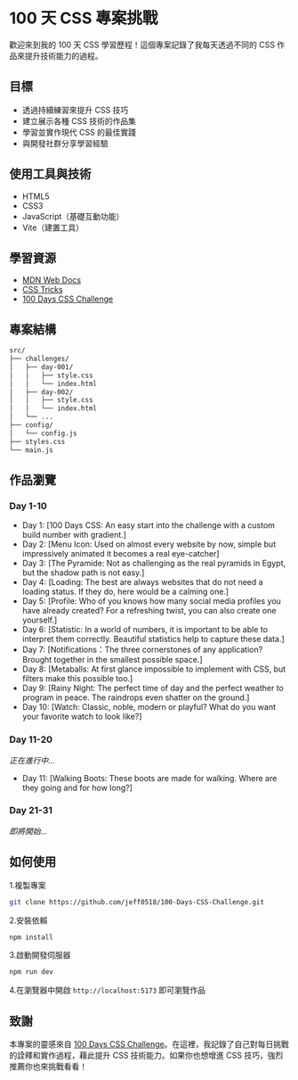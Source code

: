 # 100 天 CSS 專案挑戰

歡迎來到我的 100 天 CSS 學習歷程！這個專案記錄了我每天透過不同的 CSS 作品來提升技術能力的過程。

## 目標

* 透過持續練習來提升 CSS 技巧
* 建立展示各種 CSS 技術的作品集
* 學習並實作現代 CSS 的最佳實踐
* 與開發社群分享學習經驗

## 使用工具與技術

* HTML5
* CSS3
* JavaScript（基礎互動功能）
* Vite（建置工具）

## 學習資源

* [MDN Web Docs](https://developer.mozilla.org/zh-TW/)
* [CSS Tricks](https://css-tricks.com/)
* [100 Days CSS Challenge](https://100dayscss.com/)

## 專案結構

```bash
src/
├── challenges/
│   ├── day-001/     
│   │   ├── style.css  
│   │   └── index.html
│   ├── day-002/
│   │   ├── style.css
│   │   └── index.html
│   └── ...
├── config/
│   └── config.js
├── styles.css            
└── main.js
```

## 作品瀏覽

### Day 1-10

* Day 1: [100 Days CSS: An easy start into the challenge with a custom build number with gradient.]
* Day 2: [Menu Icon: Used on almost every website by now, simple but impressively animated it becomes a real eye-catcher]
* Day 3: [The Pyramide: Not as challenging as the real pyramids in Egypt, but the shadow path is not easy.]
* Day 4: [Loading: The best are always websites that do not need a loading status. If they do, here would be a calming one.]
* Day 5: [Profile: Who of you knows how many social media profiles you have already created? For a refreshing twist, you can also create one yourself.]
* Day 6: [Statistic: In a world of numbers, it is important to be able to interpret them correctly. Beautiful statistics help to capture these data.]
* Day 7: [Notifications：The three cornerstones of any application? Brought together in the smallest possible space.]
* Day 8: [Metaballs: At first glance impossible to implement with CSS, but filters make this possible too.]
* Day 9: [Rainy Night: The perfect time of day and the perfect weather to program in peace. The raindrops even shatter on the ground.]
* Day 10: [Watch: Classic, noble, modern or playful? What do you want your favorite watch to look like?]

### Day 11-20

*正在進行中...*

* Day 11: [Walking Boots: These boots are made for walking. Where are they going and for how long?]

### Day 21-31

*即將開始...*

## 如何使用

1.複製專案

```bash
git clone https://github.com/jeff0518/100-Days-CSS-Challenge.git
```

2.安裝依賴

```bash
npm install
```

3.啟動開發伺服器

```bash
npm run dev
```

4.在瀏覽器中開啟 `http://localhost:5173` 即可瀏覽作品

## 致謝

本專案的靈感來自 [100 Days CSS Challenge](https://100dayscss.com/)。在這裡，我記錄了自己對每日挑戰的詮釋和實作過程，藉此提升 CSS 技術能力。如果你也想增進 CSS 技巧，強烈推薦你也來挑戰看看！
